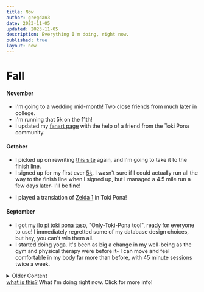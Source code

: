 ```yaml
---
title: Now
author: gregdan3
date: 2023-11-05
updated: 2023-11-05
description: Everything I'm doing, right now.
published: true
layout: now
---
```


<script lang="ts">
	import { Tooltip } from 'flowbite-svelte';
</script>

<!-- # Winter -->
<!---->
<!-- #### December -->

# Fall

#### November

- I'm going to a wedding mid-month! Two close friends from much later in college.
- I'm running that 5k on the 11th!
- I updated my [fanart page](https://mun.la/fanart) with the help of a friend from the Toki Pona community.

#### October

<!-- - I went and saw [Rocky Horror Picture Show](https://en.wikipedia.org/wiki/The_Rocky_Horror_Picture_Show) with some friends- I went as [Eddie](https://rockyhorror.fandom.com/wiki/Eddie) -->

- I picked up on rewriting [this site](https://gregdan3.dev) again, and I'm going to take it to the finish line.
- I signed up for my first ever [5k](https://en.wikipedia.org/wiki/5K_run). I wasn't sure if I could actually run all the way to the finish line when I signed up, but I managed a 4.5 mile run a few days later- I'll be fine!
<!-- - I got a CT Scan! Long story, but I'm okay. It's weird to see the inside of your own body, especially your skull and brain. -->
- I played a translation of [Zelda 1](https://youtu.be/SkiiabwexcA) in Toki Pona!

#### September

- I got my [ilo pi toki pona taso](https://github.com/gregdan3/ilo-pi-toki-pona-taso), "Only-Toki-Pona tool", ready for everyone to use! I immediately regretted some of my database design choices, but hey, you can't win them all.
- I started doing yoga. It's been as big a change in my well-being as the gym and physical therapy were before it- I can move and feel comfortable in my body far more than before, with 45 minute sessions twice a week.

<details>
<summary>Older Content</summary>

I keep track of the most recent three months at a time, and everything older is stashed in here.

# Summer

#### August

- My brother and I have been messing with [Ham Radio](https://en.wikipedia.org/wiki/Ham_Radio) a lot, so we went to [Huntsville Hamfest](https://hamfest.org/) and got some gear! I got a [Xiegu X6100](https://www.radioddity.com/products/xiegu-x6100) and a [Comet HFJ-350M](https://www.dxengineering.com/parts/cma-hfj-350m). A friend was also kind enough to sell us her [Icom IC-718](https://www.dxengineering.com/parts/ico-ic-718) for cheap. We tried [making our own antennas](https://youtu.be/oR1UXAZTucU) too- it's surprising how easy that is.
- I bought a new car! A [2023 Hyundai Elantra](). Took me long enough; I'd been driving a piece of junk for ages.
- I delivered my... Presentation? Gag? for [suno pi toki pona](https://suno.pona.la/2023/). See it [here](https://youtu.be/_awfcwuJhpk) and [here](https://youtu.be/AgkDx8dIAio)!

#### July

- I got myself a Thinkpad x280 to serve as a distraction-reducing writing laptop. Highly recommended!
- I started going to the gym at my university a few times a week, which has had an enormous impact on my day to day well-being and strength. I can't recommend it enough.

#### June

- I started going to physical therapy, primarily for my neck. It's taught me a lot about how complex and inter-linked the systems of the body are, how sensitive they are, and how difficult they are to change.
- I traveled to DC to attend a meetup of Toki Pona speakers in North America. It was one of the highlights of my entire year- and about the only place I could speak Toki Pona and nothing else for a full day.

# Spring

#### May

- I traveled to Pittsburgh to officiate the wedding of two new friends, who I met because of Toki Pona and [VRChat](https://vrchat.com)! I'm probably the only person in the world with both the skill in Toki Pona and the energy-of-personality to fill this role, and I'm so glad I could for them.

#### April

- I bought some AR Glasses, the [Nreal Airs](https://www.nreal.ai/) to be exact. They're really painfully in beta right now.

#### March

- I traveled to Houston to attend the wedding of two old friends from college. Congratulations to them both!

# Winter

#### February

#### January

</details>

<div class="absolute top-12 right-12 text-xs">
  <a href="https://nownownow.com/about">what is this?</a>
  <Tooltip type="auto" placement="bottom" class="absolute">What I'm doing right now. Click for more info!</Tooltip>
  <!-- TODO: don't get stuck inside the article -->
</div>
